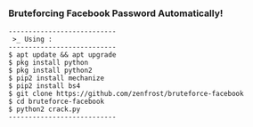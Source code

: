 ### Bruteforcing Facebook Password Automatically!

```
---------------------------
 >_ Using :
---------------------------
$ apt update && apt upgrade
$ pkg install python
$ pkg install python2
$ pip2 install mechanize
$ pip2 install bs4
$ git clone https://github.com/zenfrost/bruteforce-facebook
$ cd bruteforce-facebook
$ python2 crack.py
---------------------------
```
